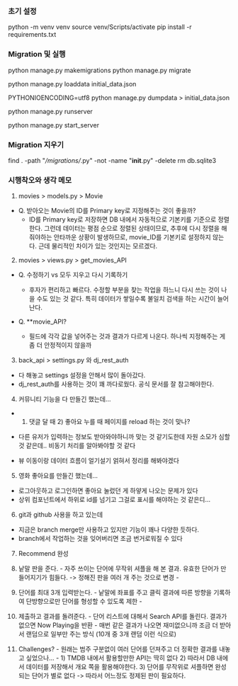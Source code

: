 
### 초기 설정
<!-- 가상 환경 설정 -->
python -m venv venv
source venv/Scripts/activate
pip install -r requirements.txt


### Migration 및 실행
python manage.py makemigrations
python manage.py migrate


<!-- 초기 데이터 fixture 불러오기 -->
python manage.py loaddata initial_data.json

<!-- 초기 데이터 fixture 저장할 때는 이렇게 -->
PYTHONIOENCODING=utf8 python manage.py dumpdata > initial_data.json


<!-- Top rated 주기적인(60분) loading 없는 runserver -->
python manage.py runserver

<!-- Top rated 주기적인(60분) loading 있는 runserver -->
python manage.py start_server


### Migration 지우기
find . -path "*/migrations/*.py" -not -name "__init__.py" -delete
rm db.sqlite3




### 시행착오와 생각 메모
1. movies > models.py > Movie
- Q. 받아오는 Movie의 ID를 Primary key로 지정해주는 것이 좋을까?
  - ID를 Primary key로 저장하면 DB 내에서 자동적으로 기본키를 기준으로 정렬한다. 그런데 데이터는 평점 순으로 정렬된 상태이므로, 추후에 다시 정렬을 해줘야하는 안타까운 상황이 발생하므로, movie_ID를 기본키로 설정하지 않는다. 근데 물리적인 차이가 있는 것인지는 모르겠다.


2. movies > views.py > get_movies_API
- Q. 수정하기 vs 모두 지우고 다시 기록하기
  - 후자가 편리하고 빠르다. 수정할 부분을 찾는 작업을 하느니 다시 쓰는 것이 나을 수도 있는 것 같다. 특히 데이터가 쌓일수록 불일치 검색을 하는 시간이 늘어난다.

- Q. **movie_API?
  - 필드에 각각 값을 넣어주는 것과 결과가 다르게 나온다. 하나씩 지정해주는 게 좀 더 안정적이지 않을까


3. back_api > settings.py 와 dj_rest_auth
- 다 해놓고 settings 설정을 안해서 많이 돌아갔다.
- dj_rest_auth를 사용하는 것이 꽤 까다로웠다. 공식 문서를 잘 참고해야한다.


4. 커뮤니티 기능을 다 만들긴 했는데...
- 1) 댓글 달 때  2) 좋아요 누를 때  페이지를 reload 하는 것이 맞나?
- 다른 유저가 입력하는 정보도 받아와야하니까 맞는 것 같기도한데 자원 소모가 심할 것 같은데.. 비동기 처리를 알아봐야할 것 같다

- 뷰 이동이랑 데이터 흐름이 얼기설기 얽혀서 정리를 해봐야겠다


5. 영화 좋아요를 만들긴 했는데...
- 로그아웃하고 로그인하면 좋아요 눌렀던 게 하얗게 나오는 문제가 있다
- 상위 컴포넌트에서 하위로 id를 넘기고 그걸로 표시를 해야하는 것 같은디...


6. git과 github 사용을 하고 있는데
- 지금은 branch merge만 사용하고 있지만 기능이 꽤나 다양한 듯하다.
- branch에서 작업하는 것을 잊어버리면 조금 번거로워질 수 있다


7. Recommend 완성
  1. 낱말 판을 준다.
    - 자주 쓰이는 단어에 무작위 셔플을 해 본 결과. 유효한 단어가 만들어지기가 힘들다. -> 정해진 판을 여러 개 주는 것으로 변경
    - 

  2. 단어를 최대 3개 입력받는다.
    - 낱말에 좌표를 주고 클릭 결과에 따른 방향을 기록하여 단방향으로만 단어를 형성할 수 있도록 제한
    - 

  3. 제출하고 결과를 돌려준다.
    - 단어 리스트에 대해서 Search API를 돌린다. 결과가 없으면 Now Playing을 반환
    - 매번 같은 결과가 나오면 재미없으니까 조금 더 받아서 랜덤으로 일부만 주는 방식 (10개 중 3개 랜덤 이런 식으로)


  4. Challenges?
    - 원래는 범주 구분없이 여러 단어를 던져주고 더 정확한 결과를 내놓고 싶었으나...
    - 1) TMDB 내에서 활용할만한 API는 딱히 없다
      2) 따라서 DB 내에서 데이터를 저장해서 개요 쪽을 활용해야한다.
      3) 단어를 무작위로 셔플하면 완성되는 단어가 별로 없다 -> 따라서 어느정도 정제된 판이 필요하다.

